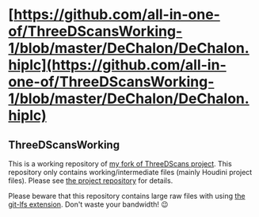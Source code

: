 # [https://github.com/all-in-one-of/ThreeDScansWorking-1/blob/master/DeChalon/DeChalon.hiplc](https://github.com/all-in-one-of/ThreeDScansWorking-1/blob/master/DeChalon/DeChalon.hiplc)
ThreeDScansWorking
------------------


This is a working repository of [my fork of ThreeDScans project][ThreeDScans].
This repository only contains working/intermediate files (mainly Houdini project
files). Please see [the project repository][ThreeDScans] for details.

Please beware that this repository contains large raw files with using [the
git-lfs extension](GitLfs). Don't waste your bandwidth! :wink:

[ThreeDScans]: https://github.com/keijiro/ThreeDScans
[GitLfs]: https://github.com/blog/1986-announcing-git-large-file-storage-lfs
